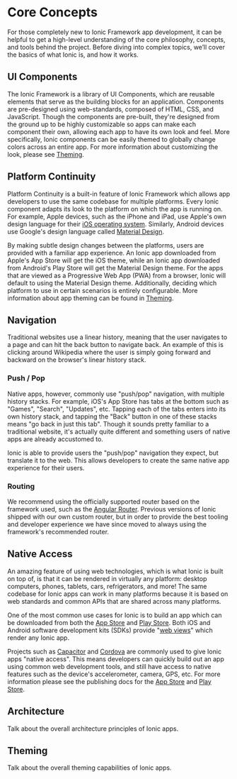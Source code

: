 ---
---

# Core Concepts

<p class="intro" markdown="1">
For those completely new to Ionic Framework app development, it can be helpful to get a high-level understanding of the core philosophy, concepts, and tools behind the project. Before diving into complex topics, we’ll cover the basics of what Ionic is, and how it works.
</p>


## UI Components

The Ionic Framework is a library of UI Components, which are reusable elements that serve as the building blocks for an application. Components are pre-designed using web-standards, composed of HTML, CSS, and JavaScript. Though the components are pre-built, they're designed from the ground up to be highly customizable so apps can make each component their own, allowing each app to have its own look and feel. More specifically, Ionic components can be easily themed to globally change colors across an entire app. For more information about customizing the look, please see [Theming](/docs/theming/basics).


## Platform Continuity

Platform Continuity is a built-in feature of Ionic Framework which allows app developers to use the same codebase for multiple platforms. Every Ionic component adapts its look to the platform on which the app is running on. For example, Apple devices, such as the iPhone and iPad, use Apple's own design language for their [iOS operating system](https://www.apple.com/ios). Similarly, Android devices use Google's design language called [Material Design](https://material.io/guidelines/).

By making subtle design changes between the platforms, users are provided with a familiar app experience. An Ionic app downloaded from Apple's App Store will get the iOS theme, while an Ionic app downloaded from Android's Play Store will get the Material Design theme. For the apps that are viewed as a Progressive Web App (PWA) from a browser, Ionic will default to using the Material Design theme. Additionally, deciding which platform to use in certain scenarios is entirely configurable. More information about app theming can be found in [Theming](/docs/theming/basics).


## Navigation

Traditional websites use a linear history, meaning that the user navigates to a page and can hit the back button to navigate back. An example of this is clicking around Wikipedia where the user is simply going forward and backward on the browser's linear history stack.

### Push / Pop

Native apps, however, commonly use "push/pop" navigation, with multiple history stacks. For example, iOS's App Store has tabs at the bottom such as "Games", "Search", "Updates", etc. Tapping each of the tabs enters into its own history stack, and tapping the "Back" button in one of these stacks means "go back in just this tab". Though it sounds pretty familiar to a traditional website, it's actually quite different and something users of native apps are already accustomed to.

Ionic is able to provide users the "push/pop" navigation they expect, but translate it to the web. This allows developers to create the same native app experience for their users.


### Routing

We recommend using the officially supported router based on the framework used, such as the [Angular Router](https://angular.io/guide/router). Previous versions of Ionic shipped with our own custom router, but in order to provide the best tooling and developer experience we have since moved to always using the framework's recommended router.


## Native Access

An amazing feature of using web technologies, which is what Ionic is built on top of, is that it can be rendered in virtually any platform: desktop computers, phones, tablets, cars, refrigerators, and more! The same codebase for Ionic apps can work in many platforms because it is based on web standards and common APIs that are shared across many platforms.

One of the most common use cases for Ionic is to build an app which can be downloaded from both the [App Store](https://www.apple.com/ios/app-store/) and [Play Store](https://play.google.com/). Both iOS and Android software development kits (SDKs) provide "[web views](/docs/building/webview)" which render any Ionic app.

Projects such as <a href="https://capacitor.ionicframework.com/" target="_blank">Capacitor</a> and <a href="https://cordova.apache.org/" target="_blank">Cordova</a> are commonly used to give Ionic apps "native access". This means developers can quickly build out an app using common web development tools, and still have access to native features such as the device's accelerometer, camera, GPS, etc. For more information please see the publishing docs for the [App Store](/docs/publishing/app-store) and [Play Store](http://ionic-docs.herokuapp.com/docs/publishing/play-store).


## Architecture

Talk about the overall architecture principles of Ionic apps.


## Theming

Talk about the overall theming capabilities of Ionic apps.
